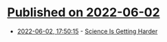 # [Published on 2022-06-02](index.md)

* [2022-06-02, 17:50:15](https://news.ycombinator.com/item?id=31598217) - [Science Is Getting Harder](https://mattsclancy.substack.com/p/science-is-getting-harder)

